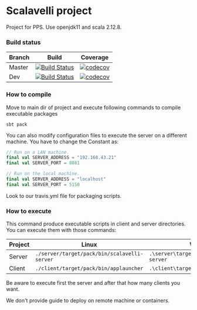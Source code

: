 # Scalavelli project

Project for PPS.
Use openjdk11 and scala 2.12.8.

### Build status
| Branch | Build | Coverage |
| --- | --- | --- |
| Master | [![Build Status](https://travis-ci.com/Part-Time-Team/scalavelli.svg?branch=master)](https://travis-ci.com/Part-Time-Team/scalavelli) | [![codecov](https://codecov.io/gh/Part-Time-Team/scalavelli/branch/master/graph/badge.svg)](https://codecov.io/gh/Part-Time-Team/scalavelli) |
| Dev | [![Build Status](https://travis-ci.com/Part-Time-Team/scalavelli.svg?branch=dev)](https://travis-ci.com/Part-Time-Team/scalavelli) | [![codecov](https://codecov.io/gh/Part-Time-Team/scalavelli/branch/dev/graph/badge.svg)](https://codecov.io/gh/Part-Time-Team/scalavelli) |

### How to compile
Move to main dir of project and execute following commands to compile executable packages

```shell script
sbt pack
```

You can also modify configuration files to execute the server on a different machine. You have to change the Constant as:

```scala
// Run on a LAN machine.
final val SERVER_ADDRESS = "192.168.43.21"
final val SERVER_PORT = 8081
```

```scala
// Run on the local machine.
final val SERVER_ADDRESS = "localhost"
final val SERVER_PORT = 5150
```

Look to our travis.yml file for packaging scripts.

### How to execute

This command produce executable scripts in client and server directories. You can execute them with those commands:

| Project | Linux | Windows |
| --- | --- | --- |
| Server | `./server/target/pack/bin/scalavelli-server` | `.\server\target\pack\bin\scalavelli-server` |
| Client | `./client/target/pack/bin/applauncher` | `.\client\target\pack\bin\applauncher` |

Be aware to execute first the server and after that how many clients you want.

We don't provide guide to deploy on remote machine or containers. 